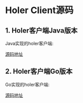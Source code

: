 # Holer Client源码

## 1. Holer客户端Java版本

Java实现的holer客户端:

[源码地址](https://github.com/wisdom-projects/holer-client/Java)

## 2. Holer客户端Go版本
Go实现的holer客户端:

[源码地址](https://github.com/wisdom-projects/holer-client/Go)
